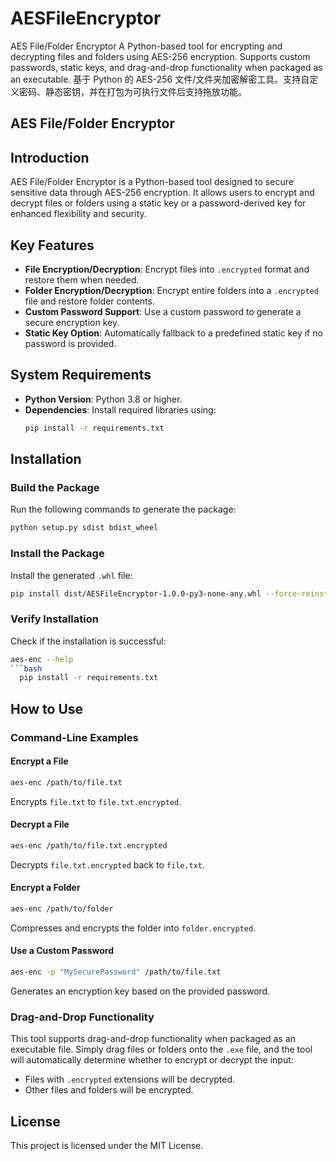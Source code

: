 # AESFileEncryptor
AES File/Folder Encryptor A Python-based tool for encrypting and decrypting files and folders using AES-256 encryption. Supports custom passwords, static keys, and drag-and-drop functionality when packaged as an executable.  基于 Python 的 AES-256 文件/文件夹加密解密工具。支持自定义密码、静态密钥，并在打包为可执行文件后支持拖放功能。

## AES File/Folder Encryptor

## Introduction

AES File/Folder Encryptor is a Python-based tool designed to secure sensitive data through AES-256 encryption. It allows users to encrypt and decrypt files or folders using a static key or a password-derived key for enhanced flexibility and security.

## Key Features

- **File Encryption/Decryption**: Encrypt files into `.encrypted` format and restore them when needed.
- **Folder Encryption/Decryption**: Encrypt entire folders into a `.encrypted` file and restore folder contents.
- **Custom Password Support**: Use a custom password to generate a secure encryption key.
- **Static Key Option**: Automatically fallback to a predefined static key if no password is provided.

## System Requirements
- **Python Version**: Python 3.8 or higher.
- **Dependencies**: Install required libraries using:
  ```bash
  pip install -r requirements.txt
  ```

## Installation
### Build the Package
Run the following commands to generate the package:
```bash
python setup.py sdist bdist_wheel
```

### Install the Package
Install the generated `.whl` file:
```bash
pip install dist/AESFileEncryptor-1.0.0-py3-none-any.whl --force-reinstall
```

### Verify Installation
Check if the installation is successful:
```bash
aes-enc --help
```bash
  pip install -r requirements.txt
  ```

## How to Use

### Command-Line Examples

#### Encrypt a File

```bash
aes-enc /path/to/file.txt
```

Encrypts `file.txt` to `file.txt.encrypted`.

#### Decrypt a File

```bash
aes-enc /path/to/file.txt.encrypted
```

Decrypts `file.txt.encrypted` back to `file.txt`.

#### Encrypt a Folder

```bash
aes-enc /path/to/folder
```

Compresses and encrypts the folder into `folder.encrypted`.

#### Use a Custom Password

```bash
aes-enc -p "MySecurePassword" /path/to/file.txt
```

Generates an encryption key based on the provided password.

### Drag-and-Drop Functionality

This tool supports drag-and-drop functionality when packaged as an executable file. Simply drag files or folders onto the `.exe` file, and the tool will automatically determine whether to encrypt or decrypt the input:

- Files with `.encrypted` extensions will be decrypted.
- Other files and folders will be encrypted.

## License

This project is licensed under the MIT License.



